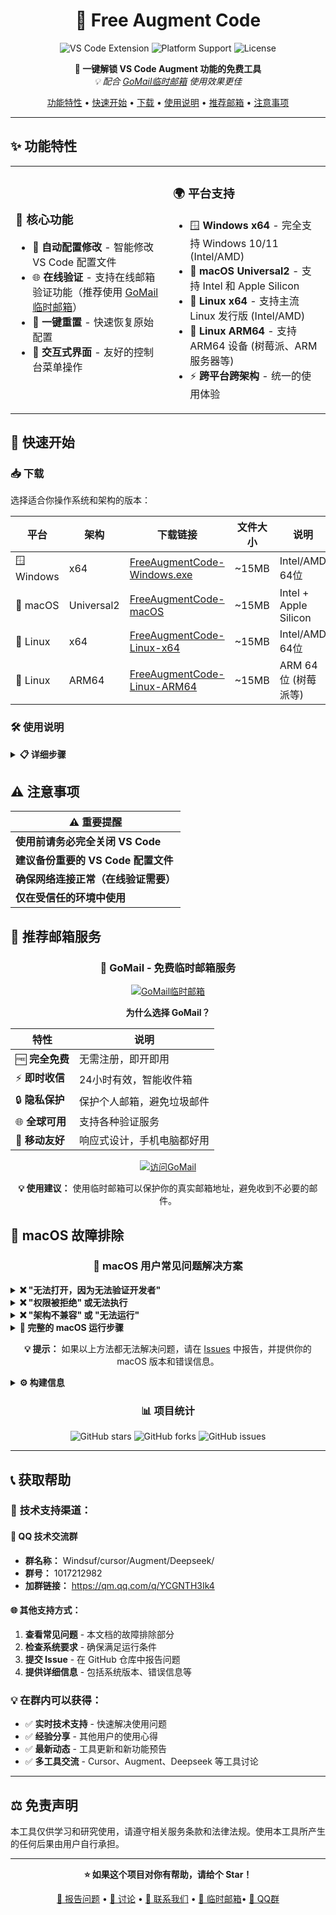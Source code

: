 <div align="center">

# 🚀 Free Augment Code

<p align="center">
  <img src="https://img.shields.io/badge/VS%20Code-Extension-blue?style=for-the-badge&logo=visual-studio-code" alt="VS Code Extension">
  <img src="https://img.shields.io/badge/Platform-Windows%20%7C%20macOS%20%7C%20Linux-lightgrey?style=for-the-badge" alt="Platform Support">
  <img src="https://img.shields.io/github/license/xn030523/free-Augment?style=for-the-badge" alt="License">
</p>

<p align="center">
  <strong>🎯 一键解锁 VS Code Augment 功能的免费工具</strong><br>
  <em>💡 配合 <a href="https://184772.xyz/" target="_blank">GoMail临时邮箱</a> 使用效果更佳</em>
</p>

<p align="center">
  <a href="#-功能特性">功能特性</a> •
  <a href="#-快速开始">快速开始</a> •
  <a href="#-下载">下载</a> •
  <a href="#-使用说明">使用说明</a> •
  <a href="#-推荐邮箱服务">推荐邮箱</a> •
  <a href="#-注意事项">注意事项</a>
</p>

</div>

---

## ✨ 功能特性

<table>
<tr>
<td width="50%">

### 🎯 核心功能
- 🔧 **自动配置修改** - 智能修改 VS Code 配置文件
- 🌐 **在线验证** - 支持在线邮箱验证功能（推荐使用 [GoMail临时邮箱](https://184772.xyz/)）
- 🔄 **一键重置** - 快速恢复原始配置
- 📱 **交互式界面** - 友好的控制台菜单操作

</td>
<td width="50%">

### 🌍 平台支持
- 🪟 **Windows x64** - 完全支持 Windows 10/11 (Intel/AMD)
- 🍎 **macOS Universal2** - 支持 Intel 和 Apple Silicon
- 🐧 **Linux x64** - 支持主流 Linux 发行版 (Intel/AMD)
- 🦾 **Linux ARM64** - 支持 ARM64 设备 (树莓派、ARM服务器等)
- ⚡ **跨平台跨架构** - 统一的使用体验

</td>
</tr>
</table>

## 🚀 快速开始

### 📥 下载

选择适合你操作系统和架构的版本：

| 平台 | 架构 | 下载链接 | 文件大小 | 说明 |
|------|------|----------|----------|------|
| 🪟 Windows | x64 | [FreeAugmentCode-Windows.exe](https://github.com/xn030523/augment-ferr/releases) | ~15MB | Intel/AMD 64位 |
| 🍎 macOS | Universal2 | [FreeAugmentCode-macOS](https://github.com/xn030523/augment-ferr/releases) | ~15MB | Intel + Apple Silicon |
| 🐧 Linux | x64 | [FreeAugmentCode-Linux-x64](https://github.com/xn030523/augment-ferr/releases) | ~15MB | Intel/AMD 64位 |
| 🐧 Linux | ARM64 | [FreeAugmentCode-Linux-ARM64](https://github.com/xn030523/augment-ferr/releases) | ~15MB | ARM 64位 (树莓派等) |

### 🛠️ 使用说明

<details>
<summary><strong>📋 详细步骤</strong></summary>

#### 第一步：准备工作
```bash
# 1. 完全关闭 VS Code
# 2. 备份重要数据（可选但推荐）
# 3. 下载对应平台的可执行文件
```

#### 第二步：运行程序
```bash
# Windows x64
./FreeAugmentCode-Windows.exe

# macOS (Universal2 - 自动适配 Intel/Apple Silicon)
chmod +x FreeAugmentCode-macOS
# 如果遇到"无法验证开发者"错误，请执行：
xattr -d com.apple.quarantine FreeAugmentCode-macOS
./FreeAugmentCode-macOS

# Linux x64 (Intel/AMD 64位)
chmod +x FreeAugmentCode-Linux-x64
./FreeAugmentCode-Linux-x64

# Linux ARM64 (树莓派、ARM服务器等)
chmod +x FreeAugmentCode-Linux-ARM64
./FreeAugmentCode-Linux-ARM64
```

**💡 如何选择正确的版本？**
```bash
# 查看系统架构
uname -m
# 输出 x86_64 或 amd64 → 选择 x64 版本
# 输出 aarch64 或 arm64 → 选择 ARM64 版本
```

#### 第三步：按照提示操作
- 选择相应的菜单选项
- 输入所需的邮箱信息（推荐使用临时邮箱）
- 等待程序完成配置

#### 第四步：重启 VS Code
- 使用新邮箱登录
- 享受 Augment 功能

</details>

## ⚠️ 注意事项

<div align="center">

| ⚠️ 重要提醒 |
|-------------|
| **使用前请务必完全关闭 VS Code** |
| **建议备份重要的 VS Code 配置文件** |
| **确保网络连接正常（在线验证需要）** |
| **仅在受信任的环境中使用** |

</div>

## 📧 推荐邮箱服务

<div align="center">

### 🚀 GoMail - 免费临时邮箱服务

<p align="center">
  <a href="https://184772.xyz/" target="_blank">
    <img src="https://img.shields.io/badge/GoMail-临时邮箱-blue?style=for-the-badge&logo=mail.ru" alt="GoMail临时邮箱">
  </a>
</p>

**为什么选择 GoMail？**

| 特性 | 说明 |
|------|------|
| 🆓 **完全免费** | 无需注册，即开即用 |
| ⚡ **即时收信** | 24小时有效，智能收件箱 |
| 🔒 **隐私保护** | 保护个人邮箱，避免垃圾邮件 |
| 🌐 **全球可用** | 支持各种验证服务 |
| 📱 **移动友好** | 响应式设计，手机电脑都好用 |

<p align="center">
  <a href="https://184772.xyz/" target="_blank">
    <img src="https://img.shields.io/badge/立即使用-184772.xyz-success?style=for-the-badge" alt="访问GoMail">
  </a>
</p>

**💡 使用建议：** 使用临时邮箱可以保护你的真实邮箱地址，避免收到不必要的邮件。

</div>

## 🍎 macOS 故障排除

<div align="center">

### 🚨 macOS 用户常见问题解决方案

</div>

<details>
<summary><strong>❌ "无法打开，因为无法验证开发者"</strong></summary>

**问题描述：** macOS 阻止运行未签名的应用程序

**解决方案：**
```bash
# 方法1：移除隔离属性（推荐）
xattr -d com.apple.quarantine FreeAugmentCode-macOS

# 方法2：通过系统偏好设置
# 1. 系统偏好设置 → 安全性与隐私 → 通用
# 2. 点击"仍要打开"按钮
```

</details>

<details>
<summary><strong>❌ "权限被拒绝" 或无法执行</strong></summary>

**问题描述：** 文件没有执行权限

**解决方案：**
```bash
# 添加执行权限
chmod +x FreeAugmentCode-macOS

# 验证权限
ls -la FreeAugmentCode-macOS
```

</details>

<details>
<summary><strong>❌ "架构不兼容" 或 "无法运行"</strong></summary>

**问题描述：** 可能是 Intel/Apple Silicon 架构问题

**解决方案：**
```bash
# 检查文件架构
file FreeAugmentCode-macOS

# 检查系统架构
uname -m

# 如果不兼容，请下载对应架构的版本或使用 Rosetta 2
```

</details>

<details>
<summary><strong>🔧 完整的 macOS 运行步骤</strong></summary>

```bash
# 1. 下载文件后，打开终端
cd ~/Downloads  # 或文件所在目录

# 2. 设置权限
chmod +x FreeAugmentCode-macOS

# 3. 移除隔离属性
xattr -d com.apple.quarantine FreeAugmentCode-macOS

# 4. 验证文件
file FreeAugmentCode-macOS
ls -la FreeAugmentCode-macOS

# 5. 运行程序
./FreeAugmentCode-macOS
```

</details>

<div align="center">

**💡 提示：** 如果以上方法都无法解决问题，请在 [Issues](https://github.com/xn030523/free-Augment/issues) 中报告，并提供你的 macOS 版本和错误信息。

</div>
<details>
<summary><strong>⚙️ 构建信息</strong></summary>

- **语言**: Python 3.11+
- **打包工具**: PyInstaller
- **CI/CD**: GitHub Actions
- **支持架构**: x64, ARM64/aarch64, Universal2

### macOS 特殊构建配置
- **Universal2 二进制**: 同时支持 Intel 和 Apple Silicon
- **Bundle ID**: com.freeaugmentcode.app
- **自动移除隔离属性**: 避免"无法验证开发者"警告
- **专用构建脚本**: `build_macos.py` 用于本地构建
</details>

<div align="center">

### 📊 项目统计

![GitHub stars](https://img.shields.io/github/stars/xn030523/free-Augment?style=social)
![GitHub forks](https://img.shields.io/github/forks/xn030523/free-Augment?style=social)
![GitHub issues](https://img.shields.io/github/issues/xn030523/free-Augment)

</div>


---

## 📞 获取帮助

### 🔧 **技术支持渠道：**

#### 💬 **QQ 技术交流群**
- **群名称：** Windsuf/cursor/Augment/Deepseek/
- **群号：** 1017212982
- **加群链接：** https://qm.qq.com/q/YCGNTH3Ik4

#### 🌐 **其他支持方式：**

1. **查看常见问题** - 本文档的故障排除部分
2. **检查系统要求** - 确保满足运行条件
3. **提交 Issue** - 在 GitHub 仓库中报告问题
4. **提供详细信息** - 包括系统版本、错误信息等

### 💡 **在群内可以获得：**
- ✅ **实时技术支持** - 快速解决使用问题
- ✅ **经验分享** - 其他用户的使用心得
- ✅ **最新动态** - 工具更新和新功能预告
- ✅ **多工具交流** - Cursor、Augment、Deepseek 等工具讨论

---

## ⚖️ 免责声明

本工具仅供学习和研究使用，请遵守相关服务条款和法律法规。使用本工具所产生的任何后果由用户自行承担。

---

<div align="center">

**⭐ 如果这个项目对你有帮助，请给个 Star！**

<p>
  <a href="https://github.com/xn030523/free-Augment/issues">🐛 报告问题</a> •
  <a href="https://github.com/xn030523/free-Augment/discussions">💬 讨论</a> •
  <a href="mailto:w3586177963@gmail.com">📧 联系我们</a> •
  <a href="https://184772.xyz/" target="_blank">📮 临时邮箱</a>•
  <a href="https://qm.qq.com/q/YCGNTH3Ik4" target="_blank">💬 QQ群</a>
</p>

</div>

